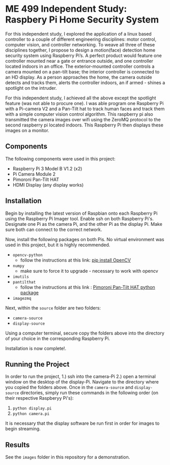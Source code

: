 # ME 499 Independent Study: Raspbery Pi Home Security System

For this independent study, I explored the application of a linux based controller 
to a couple of different engineering disciplines: motor control, computer vision, and controller networking. 
To weave all three of these disciplines together, I propose to design a motion(face) detection home security
system using Raspberry Pi’s. A perfect product would feature one controller mounted near a gate or entrance outside,
and one controller located indoors in an office. The exterior-mounted controller controls a camera mounted on a pan-tilt 
base; the interior controller is connected to an HD display. As a person approaches the home, the camera outside detects 
and tracks them, alerts the controller indoors, an if armed - shines a spotlight on the intruder.

For this independent study, I achieved all the above except the spotlight feature (was not able to procure one). I was able
program one Raspberry Pi with a Pi-camera V2 and a Pan-Tilt hat to track human faces and track them with a simple computer vision 
control algorithm. This raspberry pi also transmitted the camera images over wifi using the ZeroMQ protocol to the second raspberry pi located indoors. This 
Raspberry Pi then displays these images on a monitor.

## Components

The following components were used in this project:
- Raspberry Pi 3 Model B V1.2 (x2)
- Pi Camera Module 2
- Pimoroni Pan-Tilt HAT
- HDMI Display (any display works)

## Installation

Begin by installing the latest version of Raspbian onto each Raspberry Pi using the Raspberry Pi Imager tool. Enable ssh on both Raspberry Pi's.
Designate one Pi as the camera Pi, and the other Pi as the display Pi. Make sure both can connect to the correct network.

Now, install the following packages on both Pis. No virtual environment was used in this project, but it is highly recommended.
- `opencv-python`
	- follow the instructions at this link: [pip install OpenCV](https://pyimagesearch.com/2018/09/19/pip-install-opencv/)
- `numpy` 
	- make sure to force it to upgrade - necessary to work with opencv
- `imutils`
- `pantilthat`
	- follow the instructions at this link : [Pimoroni Pan-Tilt HAT python package](https://github.com/pimoroni/pantilt-hat)
- `imagezmq`

Next, within the `source` folder are two folders:
- `camera-source`
- `display-source`

Using a computer terminal, secure copy the folders above into the directory of your choice in the corresponding Raspberry Pi.

Installation is now complete!.

## Running the Project

In order to run the project, 1.) ssh into the camera-Pi 2.) open a terminal window on the desktop of the display-Pi. Navigate to the directory where you copied the folders above.
Once in the `camera-source` and `display-source` directories, simply run these commands in the following order (on their respective Raspberyy Pi's):
1. `python display.pi`
2. `python camera.pi`

It is necessary that the display software be run first in order for images to begin streaming.

## Results

See the `images` folder in this repository for a demonstration.